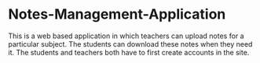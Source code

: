 # Notes-Management-Application
This is a web based application in which teachers can upload notes for a particular subject. The students can download these notes when they need it. The students and teachers both have to first create accounts in the site.
